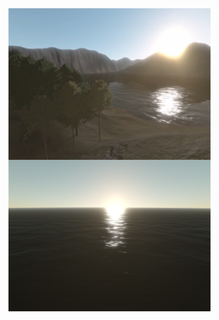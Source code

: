 
<img src="images/0001.png" width="400px" height="300" align="left">
<img src="images/0002.png" width="400px" height="300">
